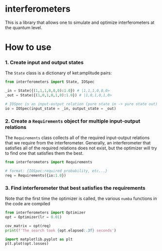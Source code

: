 # interferometers

This is a library that allows one to simulate and optimize interferometers at the quantum level. 

# How to use

### 1. Create input and output states
The `State` class is a dictionary of ket:amplitude pairs:
```python
from interferometers import State, IOSpec

_in = State({(1,1,1,0,0,0):1.0}) # |1,1,1,0,0,0>
_out = State({(1,0,1,0,1,0):1.0}) # |1,0,1,0,1,0>

# IOSpec is an input-output relation (pure state in -> pure state out)
io = IOSpec(input_state = _in, output_state = _out)
```

### 2. Create a `Requirements` object for multiple input-output relations
The `Requirements` class collects all of the required input-output relations that we require from the interferometer.
Generally, an interferometer that satisfies all of the required relations does not exist, but the optimizer will try to find one
that satisfies them the best.
```python
from interferometers import Requirements

# format: {IOSpec:required probability, etc...}
req = Requirements({io:1.0})
```

### 3. Find interferometer that best satisfies the requirements
Note that the first time the optimizer is called, the various `numba` functions in the code are compiled
```python
from interferometers import Optimizer
opt = Optimizer(lr = 0.01)

cov_matrix = opt(req)
print(f'The search took {opt.elapsed:.3f} seconds')

import matplotlib.pyplot as plt
plt.plot(opt.losses)
```

